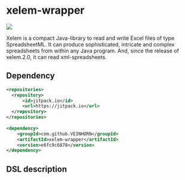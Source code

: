 # xelem-wrapper

[![](https://jitpack.io/v/VEINHORN/xelem-wrapper.svg)](https://jitpack.io/#VEINHORN/xelem-wrapper)

Xelem is a compact Java-library to read and write Excel files of type SpreadsheetML. It can produce sophisticated, intricate and complex spreadsheets from within any Java program. And, since the release of xelem.2.0, it can read xml-spreadsheets.

## Dependency

```xml
<repositories>
  <repository>
      <id>jitpack.io</id>
      <url>https://jitpack.io</url>
  </repository>
</repositories>
  
<dependency>
    <groupId>com.github.VEINHORN</groupId>
    <artifactId>xelem-wrapper</artifactId>
    <version>e6fc9c6878</version>
</dependency>
```

## DSL description
